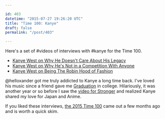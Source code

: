 ```yaml
---

id: 403
datetime: "2015-07-27 19:26:20 UTC"
title: "Time 100: Kanye"
draft: false
permalink: "/post/403"

---
```


Here's a set of #videos of interviews with #kanye for the Time 100. 

 - [Kanye West on Why He Doesn't Care About His Legacy](https://www.youtube.com/watch?v=Yd2V68HUlYs&feature=youtu.be)
 - [Kanye West on Why He's Not in a Competition With Anyone](https://www.youtube.com/watch?v=Goood8R6Zjo&feature=youtu.be)
 - [Kanye West on Being The Robin Hood of Fashion](https://www.youtube.com/watch?v=HKXqrPRECG0&feature=youtu.be)

@helloxander got me truly addicted to Kanye a long time back. I've loved his music since a friend gave me [Graduation](https://en.wikipedia.org/wiki/Graduation_%!album%!) in college. Hilariously, it was another year or so before I saw the [video for Stronger](https://www.youtube.com/watch?v=PsO6ZnUZI0g) and realized Kanye shared my love for Japan and Anime.

If you liked these interviews, [the 2015 Time 100](http://time.com/collection/2015-time-100/) came out a few months ago and is worth a quick skim.

